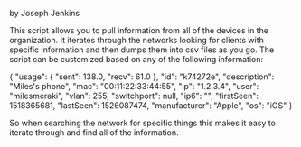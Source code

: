 by Joseph Jenkins

This script allows you to pull information from all of the devices in the organization. It iterates through the networks looking for clients with specific information and then dumps them into csv files as you go. The script can be customized based on any of the following information:

{
  "usage": {
    "sent": 138.0,
    "recv": 61.0
  },
  "id": "k74272e",
  "description": "Miles's phone",
  "mac": "00:11:22:33:44:55",
  "ip": "1.2.3.4",
  "user": "milesmeraki",
  "vlan": 255,
  "switchport": null,
  "ip6": "",
  "firstSeen": 1518365681,
  "lastSeen": 1526087474,
  "manufacturer": "Apple",
  "os": "iOS"
}

So when searching the network for specific things this makes it easy to iterate through and find all of the information.